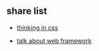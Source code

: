 ## share list


- [thinking in css](./thinking-in-css/dist/slides.html)

- [talk about web framework](./talk-about-framework/build/index.html)
